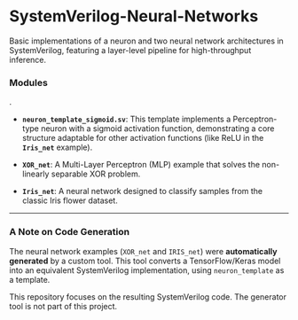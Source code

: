 # SystemVerilog-Neural-Networks

Basic implementations of a neuron and two neural network architectures in SystemVerilog, featuring a layer-level pipeline for high-throughput inference.

### Modules
.
* **`neuron_template_sigmoid.sv`**: This template implements a Perceptron-type neuron with a sigmoid activation function, demonstrating a core structure adaptable for other activation functions (like ReLU in the **`Iris_net`** example).

* **`XOR_net`**: A Multi-Layer Perceptron (MLP) example that solves the non-linearly separable XOR problem. 

* **`Iris_net`**: A neural network designed to classify samples from the classic Iris flower dataset.

---

### A Note on Code Generation

The neural network examples (`XOR_net` and `IRIS_net`) were **automatically generated** by a custom tool. This tool converts a TensorFlow/Keras model into an equivalent SystemVerilog implementation, using `neuron_template` as a template.

This repository focuses on the resulting SystemVerilog code. The generator tool is not part of this project.
